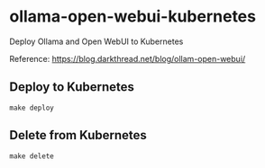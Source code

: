 # ollama-open-webui-kubernetes

Deploy Ollama and Open WebUI to Kubernetes

Reference: <https://blog.darkthread.net/blog/ollam-open-webui/>

## Deploy to Kubernetes

```shell
make deploy
```

## Delete from Kubernetes

```shell
make delete
```

